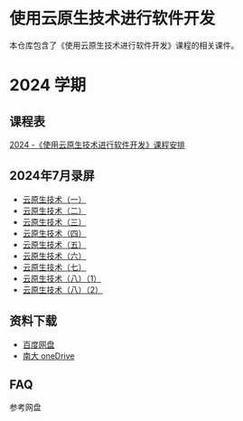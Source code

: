 # 使用云原生技术进行软件开发
本仓库包含了《使用云原生技术进行软件开发》课程的相关课件。

# 2024 学期
## 课程表
[2024 -《使用云原生技术进行软件开发》课程安排](https://doc.weixin.qq.com/sheet/e3_AK4AcQYdAN0tee7DkczSt2b5VNNVq?scode=ABoAuwfGAAkNNGjK5OAK4AcQYdAN0&tab=BB08J2)
## 2024年7月录屏
- [云原生技术（一）](https://meeting.tencent.com/v2/cloud-record/share?id=b91e657a-857d-4592-8772-6baf35933fd4&from=3&is-single=false&record_type=2)
- [云原生技术（二）](https://meeting.tencent.com/v2/cloud-record/share?id=184f6242-56ef-40aa-9cf2-85b7f52ed805&from=3&is-single=false&record_type=2)
- [云原生技术（三）](https://meeting.tencent.com/v2/cloud-record/share?id=d2dcd291-b6c2-4f70-8770-aeec00e30fc8&from=3&is-single=false&record_type=2)
- [云原生技术（四）](https://meeting.tencent.com/v2/cloud-record/share?id=de90929b-0198-4f27-abd9-5f9637f7aa2f&from=3&is-single=false&record_type=2)
- [云原生技术（五）](https://meeting.tencent.com/v2/cloud-record/share?id=0f9b5f09-9107-4d56-bd5d-562c2c9fb601&from=3&is-single=false&record_type=2)
- [云原生技术（六）](https://meeting.tencent.com/v2/cloud-record/share?id=62e5c139-122b-4a0b-82be-b0a83b84d605&from=3&is-single=false&record_type=2)
- [云原生技术（七）](https://meeting.tencent.com/v2/cloud-record/share?id=cf92193c-23ce-40fa-8e9d-6c9f38091bb5&from=3&is-single=false&record_type=2)
- [云原生技术（八）（1）](https://meeting.tencent.com/v2/cloud-record/share?id=2dd86b13-2bba-419e-a70d-9b83936496db&from=3&is-single=false&record_type=2)
- [云原生技术（八）（2）](https://meeting.tencent.com/v2/cloud-record/share?id=c5c014fd-f58b-464a-9e6c-1782c16ae63d&from=3&is-single=false&record_type=2)

## 资料下载
- [百度网盘](https://pan.baidu.com/s/1S3HaS0aU2RBoLIKbcHHk-A?pwd=kcbq) 
- [南大 oneDrive](https://njuedu-my.sharepoint.cn/:f:/g/personal/522023320054_365_nju_edu_cn/EtkebrJFgSxDmu6xLetq_doBHSfwMzwiTV5HIEE76lNmDg?e=jynzhe)

## FAQ
参考网盘

